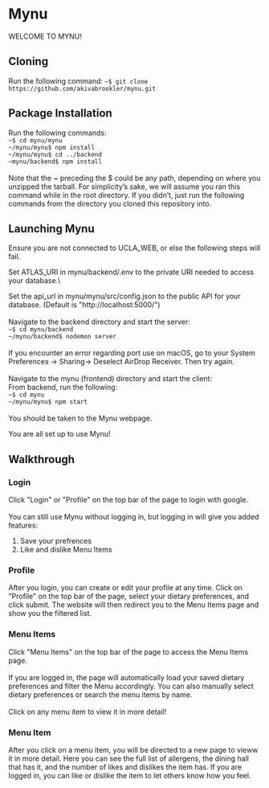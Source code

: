 # Mynu
WELCOME TO MYNU!
    
## Cloning
Run the following command:
`~$ git clone https://github.com/akivabrookler/mynu.git`

## Package Installation
Run the following commands:\
		`~$ cd mynu/mynu`\
		`~/mynu/mynu$ npm install`\
		`~/mynu/mynu$ cd ../backend`\
		`~mynu/backend$ npm install`\
		\
Note that the ~ preceding the $ could be any path, depending on where you unzipped the tarball. For simplicity’s sake, we will assume you ran this command while in the root directory. If you didn’t, just run the following commands from the directory you cloned this repository into.

##  Launching Mynu
Ensure you are not connected to UCLA_WEB, or else the following steps will fail. 

Set ATLAS_URI in mynu/backend/.env to the private URI needed to access your database.\

Set the api_url in mynu/mynu/src/config.json to the public API for your database. (Default is "http://localhost:5000/")
\
\
Navigate to the backend directory and start the server:\
            `~$ cd mynu/backend`\
            `~/mynu/backend$ nodemon server`\
\
If you encounter an error regarding port use on macOS, go to your System Preferences → Sharing→ Deselect AirDrop Receiver. Then try again.\
\
Navigate to the mynu (frontend) directory and start the client:\
From backend, run the following:\
            `~$ cd mynu`\
            `~/mynu/mynu$ npm start`\
	    \
You should be taken to the Mynu webpage. 

You are all set up to use Mynu! 

## Walkthrough
### Login
Click "Login" or "Profile" on the top bar of the page to login with google.\
\
You can still use Mynu without logging in, but logging in will give you added features:
1. Save your prefrences
2. Like and dislike Menu Items

### Profile
After you login, you can create or edit your profile at any time. Click on "Profile" on the top bar of the page, select your dietary preferences, and click submit. The website will then redirect you to the Menu Items page and show you the filtered list.

### Menu Items
Click "Menu Items" on the top bar of the page to access the Menu Items page.\
\
If you are logged in, the page will automatically load your saved dietary preferences and filter the Menu accordingly. You can also manually select dietary preferences or search the menu items by name.\
\
Click on any menu item to view it in more detail!

### Menu Item

After you click on a menu item, you will be directed to a new page to vieww it in more detail. Here you can see the full list of allergens, the dining hall that has it, and the number of likes and dislikes the item has. If you are logged in, you can like or dislike the item to let others know how you feel. 
